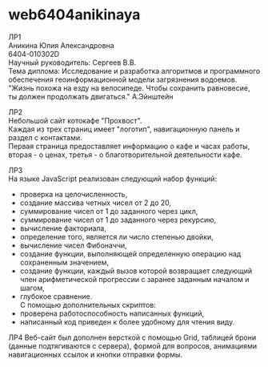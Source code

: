 # web6404anikinaya
ЛР1  
Аникина Юлия Александровна  
6404-010302D  
Научный руководитель: Сергеев В.В.  
Тема диплома: Исследование и разработка алгоритмов и программного обеспечения геоинформационной модели загрязнения водоемов.  
"Жизнь похожа на езду на велосипеде. Чтобы сохранить равновесие, ты должен продолжать двигаться." А.Эйнштейн  

ЛР2  
Небольшой сайт котокафе "Прохвост".  
Каждая из трех страниц имеет "логотип", навигационную панель и раздел с контактами.  
Первая страница предоставляет информацию о кафе и часах работы, вторая - о ценах, третья - о благотворительной деятельности кафе.  

ЛР3  
На языке JavaScript реализован следующий набор функций:  
- проверка на целочисленность,  
- создание массива четных чисел от 2 до 20,  
- суммирование чисел от 1 до заданного через цикл,  
- суммирование чисел от 1 до заданного через рекурсию,  
- вычисление факториала,  
- определение того, является ли число степенью двойки,  
- вычисление чисел Фибоначчи,  
- создание функции, выполняющей определенную операцию над сохраненным значением,  
- создание функции, каждый вызов которой возвращает следующий член арифметической прогрессии с заранее заданным началом и шагом,  
- глубокое сравнение.  
С помощью дополнительных скриптов:  
- проверена работоспособность написанных функций,  
- написанный код приведен к более удобному для чтения виду.  


ЛР4
Веб-сайт был дополнен версткой с помощью Grid, таблицей брони (данные подтягиваются с сервера), формой для вопросов, анимациями навигационных ссылок и кнопки отправки формы.